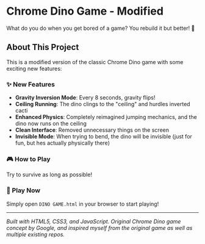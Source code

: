 # Chrome Dino Game - Modified

What do you do when you get bored of a game? You rebuild it but better! 🦖

## About This Project

This is a modified version of the classic Chrome Dino game with some exciting new features:

### ✨ New Features
- **Gravity Inversion Mode**: Every 8 seconds, gravity flips!
- **Ceiling Running**: The dino clings to the "ceiling" and hurdles inverted cacti
- **Enhanced Physics**: Completely reimagined jumping mechanics, and the dino now runs on the ceiling
- **Clean Interface**: Removed unnecessary things on the screen
- **Invisible Mode**: When trying to bend, the dino will be invisible (just for fun, but hes actually physically there)

### 🎮 How to Play

Try to survive as long as possible!

### 🚀 Play Now
Simply open `DINO GAME.html` in your browser to start playing!

---

*Built with HTML5, CSS3, and JavaScript. Original Chrome Dino game concept by Google, and inspired myself from the original game as well as multiple existing repos.*
